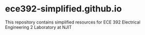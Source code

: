 # ece392-simplified.github.io
This repository contains simplified resources for ECE 392 Electrical Engineering 2 Laboratory at NJIT
